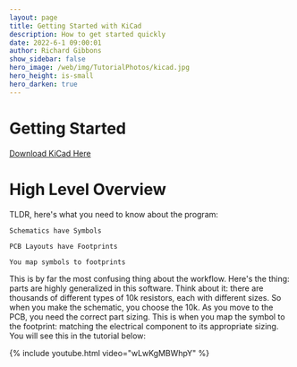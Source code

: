 ```yaml
---
layout: page
title: Getting Started with KiCad
description: How to get started quickly
date: 2022-6-1 09:00:01
author: Richard Gibbons
show_sidebar: false
hero_image: /web/img/TutorialPhotos/kicad.jpg
hero_height: is-small
hero_darken: true
---
```


# Getting Started 

<a class="button is-link" href="https://www.kicad.org/download/" >Download KiCad Here</a>

# High Level Overview

TLDR, here's what you need to know about the program:

```
Schematics have Symbols

PCB Layouts have Footprints

You map symbols to footprints
```

This is by far the most confusing thing about the workflow. Here's the thing: parts are highly generalized in this software. Think about it: there are thousands of different types of 10k resistors, each with different sizes. So when you make the schematic, you choose the 10k. As you move to the PCB, you need the correct part sizing. This is when you map the symbol to the footprint: matching the electrical component to its appropriate sizing. You will see this in the tutorial below: 

{% include youtube.html video="wLwKgMBWhpY" %}
